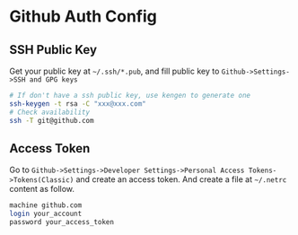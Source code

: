 # Github Auth Config

## SSH Public Key

Get your public key at `~/.ssh/*.pub`, and fill public key to `Github->Settings->SSH and GPG keys`
```Bash
# If don't have a ssh public key, use kengen to generate one 
ssh-keygen -t rsa -C "xxx@xxx.com"
# Check availability
ssh -T git@github.com
```

## Access Token

Go to `Github->Settings->Developer Settings->Personal Access Tokens->Tokens(Classic)` and create an access token. And create a file at `~/.netrc` content as follow.

```Bash
machine github.com
login your_account
password your_access_token
```